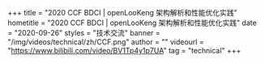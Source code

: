 +++
title = "2020 CCF BDCI | openLooKeng 架构解析和性能优化实践"
hometitle = "2020 CCF BDCI | openLooKeng 架构解析和性能优化实践"
date = "2020-09-26"
styles = "技术交流"
banner = "/img/videos/technical/zh/CCF.png"
author = ""
videourl = "https://www.bilibili.com/video/BV1Tp4y1p7UA"
tag = "technical"
+++
